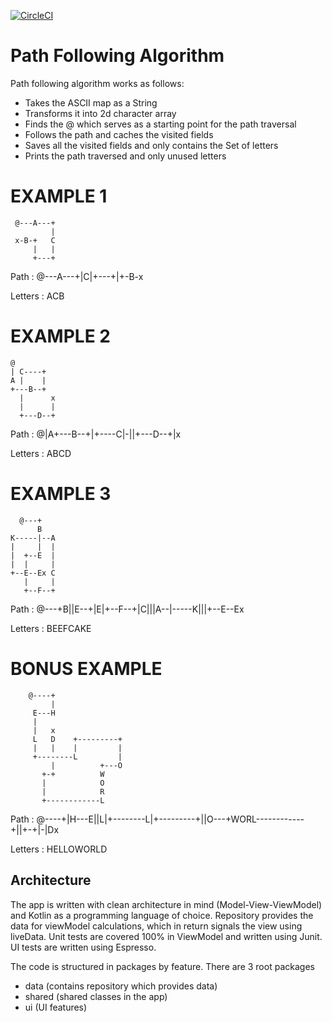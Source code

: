 [![CircleCI](https://circleci.com/gh/marijansikic1992/Path-Following-Algorithm.svg?style=svg&circle-token=ac1dce423c2dd8e5c1536d790aed4166e811e8e0)](https://circleci.com/gh/marijansikic1992/Path-Following-Algorithm)

# Path Following Algorithm #

Path following algorithm works as follows:

 - Takes the ASCII map as a String
 - Transforms it into 2d character array
 - Finds the @ which serves as a starting point for the path traversal
 - Follows the path and caches the visited fields
 - Saves all the visited fields and only contains the Set of letters
 - Prints the path traversed and only unused letters

# EXAMPLE 1 #

```
 @---A---+ 
         |
 x-B-+   C
     |   |
     +---+
```
Path : @---A---+|C|+---+|+-B-x

Letters : ACB

# EXAMPLE 2 #

```
@
| C----+
A |    |
+---B--+
  |      x
  |      |
  +---D--+
```
Path : @|A+---B--+|+----C|-||+---D--+|x

Letters : ABCD

# EXAMPLE 3 #
```
  @---+
      B  
K-----|--A 
|     |  |
|  +--E  | 
|  |     | 
+--E--Ex C 
   |     | 
   +--F--+ 
```

Path : @---+B||E--+|E|+--F--+|C|||A--|-----K|||+--E--Ex

Letters : BEEFCAKE

# BONUS EXAMPLE #
```
    @----+               
         |               
     E---H               
     |                   
     |   x               
     L   D    +---------+
     |   |    |         |
     +--------L         |
         |          +---O
       +-+          W    
       |            O    
       |            R    
       +------------L    
```

Path : @----+|H---E||L|+--------L|+---------+||O---+WORL------------+||+-+|-|Dx

Letters : HELLOWORLD


## Architecture ##

The app is written with clean architecture in mind (Model-View-ViewModel) and Kotlin as a programming language of choice. Repository provides the data for viewModel calculations, which in return signals the view using liveData. Unit tests are covered 100% in ViewModel and written using Junit. UI tests are written using Espresso.

The code is structured in packages by feature. There are 3 root packages
* data (contains repository which provides data)
* shared (shared classes in the app)
* ui (UI features)
